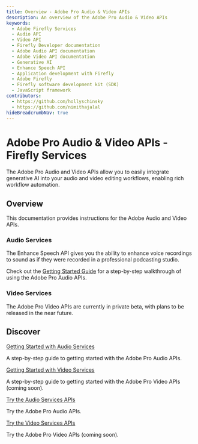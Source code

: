 ```yaml
---
title: Overview - Adobe Pro Audio & Video APIs
description: An overview of the Adobe Pro Audio & Video APIs
keywords:
  - Adobe Firefly Services
  - Audio API
  - Video API
  - Firefly Developer documentation
  - Adobe Audio API documentation
  - Adobe Video API documentation
  - Generative AI
  - Enhance Speech API
  - Application development with Firefly
  - Adobe Firefly
  - Firefly software development kit (SDK)
  - JavaScript framework
contributors:
  - https://github.com/hollyschinsky
  - https://github.com/nimithajalal
hideBreadcrumbNav: true
---
```


<Hero slots="heading, text" background="rgb(64, 61, 221)"/>

# Adobe Pro Audio & Video APIs - Firefly Services

The Adobe Pro Audio and Video APIs allow you to easily integrate generative AI into your audio and video editing workflows, enabling rich workflow automation.

## Overview

This documentation provides instructions for the Adobe Audio and Video APIs.

### Audio Services

The Enhance Speech API gives you the ability to enhance voice recordings to sound as if they were recorded in a professional podcasting studio.

Check out the [Getting Started Guide](./audio/) for a step-by-step walkthrough of using the Adobe Pro Audio APIs.

### Video Services

The Adobe Pro Video APIs are currently in private beta, with plans to be released in the near future.

## Discover

<DiscoverBlock slots="link, text" width="33%"/>

[Getting Started with Audio Services](./audio/)

A step-by-step guide to getting started with the Adobe Pro Audio APIs.

<DiscoverBlock slots="link, text" width="33%"/>

[Getting Started with Video Services](./video/)

A step-by-step guide to getting started with the Adobe Pro Video APIs (coming soon).

<DiscoverBlock slots="link, text" width="33%"/>

[Try the Audio Services APIs](./audio/api/)

Try the Adobe Pro Audio APIs.

<DiscoverBlock slots="link, text" width="33%"/>

[Try the Video Services APIs](./video/index.md)

Try the Adobe Pro Video APIs (coming soon).

<br/><br/><br/><br/>
